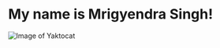 # My name is Mrigyendra Singh! 
![Image of Yaktocat](https://octodex.github.com/images/yaktocat.png)
